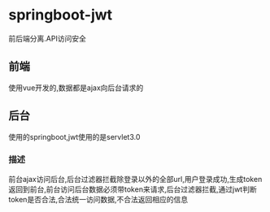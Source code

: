 # springboot-jwt
前后端分离.API访问安全
## 前端
使用vue开发的,数据都是ajax向后台请求的
## 后台
使用的springboot,jwt使用的是servlet3.0
### 描述
前台ajax访问后台,后台过滤器拦截除登录以外的全部url,用户登录成功,生成token返回到前台,前台访问后台数据必须带token来请求,后台过滤器拦截,通过jwt判断token是否合法,合法统一访问数据,不合法返回相应的信息
